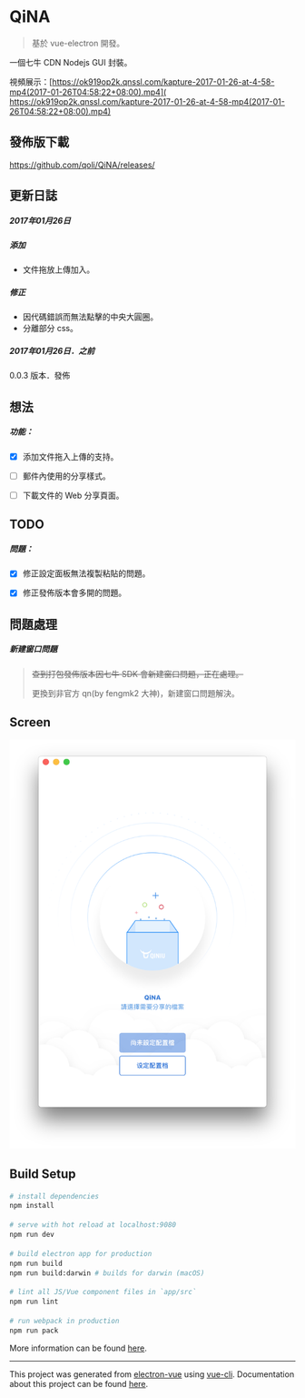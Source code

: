 # QiNA

> 基於 vue-electron 開發。

一個七牛 CDN Nodejs GUI 封裝。

視頻展示：[https://ok919op2k.qnssl.com/kapture-2017-01-26-at-4-58-mp4(2017-01-26T04:58:22+08:00).mp4]( https://ok919op2k.qnssl.com/kapture-2017-01-26-at-4-58-mp4(2017-01-26T04:58:22+08:00).mp4)



## 發佈版下載

https://github.com/qoli/QiNA/releases/



## 更新日誌

##### 2017年01月26日

##### 添加

* 文件拖放上傳加入。

##### 修正

* 因代碼錯誤而無法點擊的中央大圓圈。
* 分離部分 css。



##### 2017年01月26日．之前

0.0.3 版本．發佈



## 想法

##### 功能：

- [x] 添加文件拖入上傳的支持。
- [ ] 郵件內使用的分享樣式。
- [ ] 下載文件的 Web 分享頁面。




## TODO

##### 問題：

- [x] 修正設定面板無法複製粘貼的問題。
- [x] 修正發佈版本會多開的問題。




## 問題處理

##### 新建窗口問題

> ~~查到打包發佈版本因七牛 SDK 會新建窗口問題，正在處理。~~
>
> 更換到非官方 qn(by fengmk2 大神)，新建窗口問題解決。



## Screen

![螢幕快照 2017-01-23 下午5.26.56](./screen/main.png)

## Build Setup

``` bash
# install dependencies
npm install

# serve with hot reload at localhost:9080
npm run dev

# build electron app for production
npm run build
npm run build:darwin # builds for darwin (macOS)

# lint all JS/Vue component files in `app/src`
npm run lint

# run webpack in production
npm run pack
```
More information can be found [here](https://simulatedgreg.gitbooks.io/electron-vue/content/docs/npm_scripts.html).

---

This project was generated from [electron-vue](https://github.com/SimulatedGREG/electron-vue) using [vue-cli](https://github.com/vuejs/vue-cli). Documentation about this project can be found [here](https://simulatedgreg.gitbooks.io/electron-vue/content/index.html).
